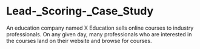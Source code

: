 # Lead-_Scoring-_Case_Study
An education company named X Education sells online courses to industry professionals. On any given day, many professionals who are interested in the courses land on their website and browse for courses. 
